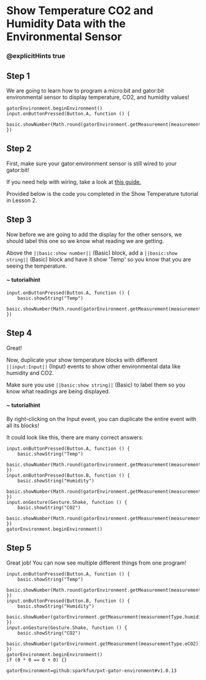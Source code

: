 # Show Temperature CO2 and Humidity Data with the Environmental Sensor
### @explicitHints true

<!-- Tutorial Link: https://makecode.microbit.org/#tutorial:82017-13263-86910-14137 -->

## Step 1

We are going to learn how to program a micro:bit and gator:bit environmental sensor to display temperature, CO2, and humidity values!

```template
gatorEnvironment.beginEnvironment()
input.onButtonPressed(Button.A, function () {
    basic.showNumber(Math.round(gatorEnvironment.getMeasurement(measurementType.degreesF)))
})
```

## Step 2

First, make sure your gator:environment sensor is still wired to your gator:bit!

If you need help with wiring, take a look at [this guide.](https://docs.google.com/document/d/1Wy_TLucsBvOR2eAHqqLUJwxPPhVsipK1Qq8MdPxL1X4/edit?usp=sharing)

Provided below is the code you completed in the Show Temperature tutorial in Lesson 2.

## Step 3

Now before we are going to add the display for the other sensors, we should label this one so we know what reading we are getting.

Above the ``||basic:show number||`` (Basic) block, add a ``||basic:show string||`` (Basic) block and have it show 'Temp' so you know that you are seeing the temperature.

#### ~ tutorialhint

```blocks
input.onButtonPressed(Button.A, function () {
    basic.showString("Temp")
    basic.showNumber(Math.round(gatorEnvironment.getMeasurement(measurementType.degreesF)))
})

```

## Step 4
Great!

Now, duplicate your show temperature blocks with different ``||input:Input||`` (Input) events to show other environmental data like humidity and CO2.

Make sure you use ``||basic:show string||`` (Basic) to label them so you know what readings are being displayed.

#### ~ tutorialhint
By right-clicking on the Input event, you can duplicate the entire event with all its blocks!

It could look like this, there are many correct answers:

```blocks
input.onButtonPressed(Button.A, function () {
    basic.showString("Temp")
    basic.showNumber(Math.round(gatorEnvironment.getMeasurement(measurementType.degreesF)))
})
input.onButtonPressed(Button.B, function () {
    basic.showString("Humidity")
    basic.showNumber(Math.round(gatorEnvironment.getMeasurement(measurementType.humidity)))
})
input.onGesture(Gesture.Shake, function () {
    basic.showString("CO2")
    basic.showNumber(Math.round(gatorEnvironment.getMeasurement(measurementType.eCO2)))
})
gatorEnvironment.beginEnvironment()

```

## Step 5

Great job! You can now see multiple different things from one program!

```ghost
input.onButtonPressed(Button.A, function () {
    basic.showString("Temp")
    basic.showNumber(Math.round(gatorEnvironment.getMeasurement(measurementType.degreesF)))
})
input.onButtonPressed(Button.B, function () {
    basic.showString("Humidity")
    basic.showNumber(gatorEnvironment.getMeasurement(measurementType.humidity))
})
input.onGesture(Gesture.Shake, function () {
    basic.showString("CO2")
    basic.showNumber(gatorEnvironment.getMeasurement(measurementType.eCO2))
})
gatorEnvironment.beginEnvironment()
if (0 * 0 == 0 + 0) {}
```


```package
gatorEnvironment=github:sparkfun/pxt-gator-environment#v1.0.13
```

